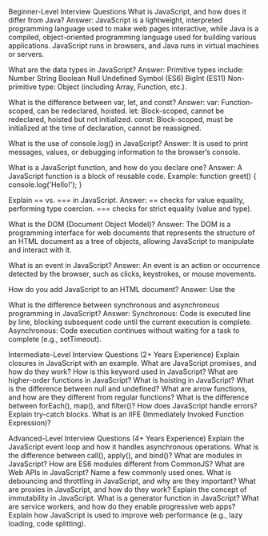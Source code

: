 Beginner-Level Interview Questions
What is JavaScript, and how does it differ from Java?
Answer: JavaScript is a lightweight, interpreted programming language used to make web pages interactive, while Java is a compiled, object-oriented programming language used for building various applications. JavaScript runs in browsers, and Java runs in virtual machines or servers.

What are the data types in JavaScript?
Answer: Primitive types include:
Number
String
Boolean
Null
Undefined
Symbol (ES6)
BigInt (ES11)
Non-primitive type: Object (including Array, Function, etc.).

What is the difference between var, let, and const?
Answer:
var: Function-scoped, can be redeclared, hoisted.
let: Block-scoped, cannot be redeclared, hoisted but not initialized.
const: Block-scoped, must be initialized at the time of declaration, cannot be reassigned.

What is the use of console.log() in JavaScript?
Answer: It is used to print messages, values, or debugging information to the browser’s console.

What is a JavaScript function, and how do you declare one?
Answer: A JavaScript function is a block of reusable code.
Example: function greet() { console.log('Hello!'); }

Explain == vs. === in JavaScript.
Answer:
== checks for value equality, performing type coercion.
=== checks for strict equality (value and type).

What is the DOM (Document Object Model)?
Answer: The DOM is a programming interface for web documents that represents the structure of an HTML document as a tree of objects, allowing JavaScript to manipulate and interact with it.

What is an event in JavaScript?
Answer: An event is an action or occurrence detected by the browser, such as clicks, keystrokes, or mouse movements.

How do you add JavaScript to an HTML document?
Answer: Use the <script> tag:
<script src="script.js"></script>

What is the difference between synchronous and asynchronous programming in JavaScript?
Answer:
Synchronous: Code is executed line by line, blocking subsequent code until the current execution is complete.
Asynchronous: Code execution continues without waiting for a task to complete (e.g., setTimeout).


Intermediate-Level Interview Questions (2+ Years Experience)
Explain closures in JavaScript with an example.
What are JavaScript promises, and how do they work?
How is this keyword used in JavaScript?
What are higher-order functions in JavaScript?
What is hoisting in JavaScript?
What is the difference between null and undefined?
What are arrow functions, and how are they different from regular functions?
What is the difference between forEach(), map(), and filter()?
How does JavaScript handle errors? Explain try-catch blocks.
What is an IIFE (Immediately Invoked Function Expression)?

Advanced-Level Interview Questions (4+ Years Experience)
Explain the JavaScript event loop and how it handles asynchronous operations.
What is the difference between call(), apply(), and bind()?
What are modules in JavaScript? How are ES6 modules different from CommonJS?
What are Web APIs in JavaScript? Name a few commonly used ones.
What is debouncing and throttling in JavaScript, and why are they important?
What are proxies in JavaScript, and how do they work?
Explain the concept of immutability in JavaScript.
What is a generator function in JavaScript?
What are service workers, and how do they enable progressive web apps?
Explain how JavaScript is used to improve web performance (e.g., lazy loading, code splitting).
